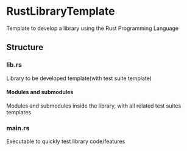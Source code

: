# RustLibraryTemplate
Template to develop a library using the Rust Programming Language

## Structure
### lib.rs
Library to be developed template(with test suite template)
#### Modules and submodules
Modules and submodules inside the library, with all related test suites templates
### main.rs
Executable to quickly test library code/features
